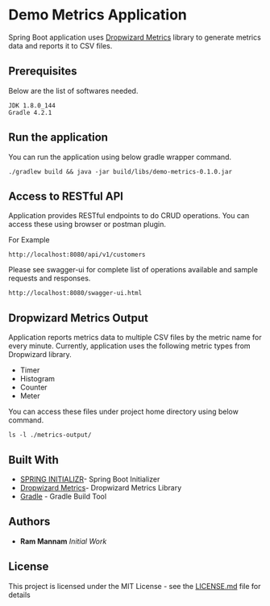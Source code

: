 # Demo Metrics Application

Spring Boot application uses <a href="http://metrics.dropwizard.io">Dropwizard Metrics</a> library to generate metrics data and reports it to CSV files.


## Prerequisites

Below are the list of softwares needed.

```
JDK 1.8.0_144
Gradle 4.2.1
```

## Run the application

You can run the application using below gradle wrapper command. 

```
./gradlew build && java -jar build/libs/demo-metrics-0.1.0.jar
```

## Access to RESTful API

Application provides RESTful endpoints to do CRUD operations. You can access these using browser or postman plugin.

For Example 
```
http://localhost:8080/api/v1/customers
```

Please see swagger-ui for complete list of operations available and sample requests and responses.

```
http://localhost:8080/swagger-ui.html
```

## Dropwizard Metrics Output

Application reports metrics data to multiple CSV files by the metric name for every minute. Currently, application uses the following
metric types from Dropwizard library.

* Timer
* Histogram
* Counter
* Meter
 
You can access these files under project home directory using below command.

```
ls -l ./metrics-output/
```

## Built With

* [SPRING INITIALIZR](https://start.spring.io/)- Spring Boot Initializer
* [Dropwizard Metrics](https://metrics.dropwizard.io/)- Dropwizard Metrics Library
* [Gradle](https://gradle.org/) - Gradle Build Tool


## Authors

* **Ram Mannam** *Initial Work*



## License

This project is licensed under the MIT License - see the [LICENSE.md](LICENSE.md) file for details


